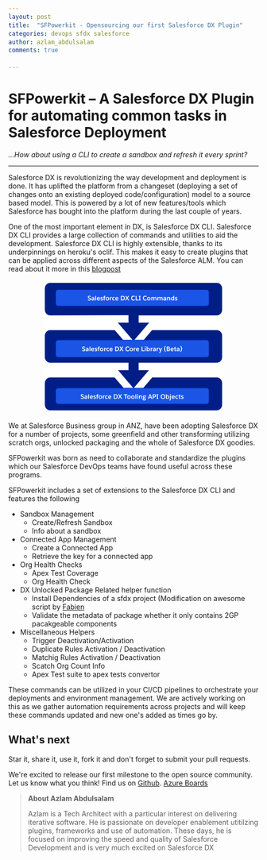```yaml
---
layout: post
title:  "SFPowerkit - Opensourcing our first Salesforce DX Plugin"
categories: devops sfdx salesforce
author: azlam_abdulsalam
comments: true

---
```


# SFPowerkit – A Salesforce DX Plugin for automating common tasks in Salesforce Deployment

*...How about using a CLI to create a sandbox and refresh it every sprint?*

---

Salesforce DX is revolutionizing the way development and deployment  is done.  It has uplifted the platform from a changeset 
(deploying a set of changes onto an existing deployed code/configuration) model to a source based model. This is  powered by
a lot of  new features/tools which Salesforce has bought into the platform during the last couple of years.

One of the most important element in DX, is Salesforce DX CLI.  Salesforce DX CLI provides a large collection of commands and
utilities to aid the development.  Salesforce DX CLI is  highly extensible, thanks to its underpinnings on heroku's oclif. 
This makes it easy to create plugins that can be applied across different aspects of the Salesforce ALM. You can read about it
more in this [blogpost](https://andyinthecloud.com/2019/02/10/salesforce-dx-integration-strategies/)

<p align="center">
 <a href="https://andyinthecloud.com/2019/02/10/salesforce-dx-integration-strategies/">
  <img 
   src="/img/posts/sfpowerkit/dxintegrations.png"
   alt="DX Integration Strategies" />
  </a>
</p>


We at Salesforce Business group in ANZ, have been adopting Salesforce DX for a number of projects, some greenfield and other transforming
utilizing scratch orgs, unlocked packaging and the whole of Salesforce DX goodies.

SFPowerkit was born as need to collaborate and standardize the plugins which our Salesforce DevOps teams have found useful across these programs.

SFPowerkit includes a set of extensions to the Salesforce DX CLI  and features the following


-  Sandbox Management
     *   Create/Refresh Sandbox
     *   Info about a sandbox
-  Connected App Management
      *  Create a Connected App 
      *  Retrieve  the key for a connected app
-  Org Health Checks
      *  Apex Test Coverage 
      *  Org Health Check
-  DX  Unlocked Package Related helper function
      *  Install Dependencies of a sfdx project (Modification on awesome script by [Fabien](https://github.com/FabienTaillon)
      *  Validate the metadata of package whether it only contains 2GP pacakgeable components
-  Miscellaneous Helpers
      *  Trigger Deactivation/Activation
      *  Duplicate Rules Activation / Deactivation
      *  Matchig Rules Activation / Deactivation
      *  Scatch Org Count Info
      *  Apex Test suite to apex tests convertor

These commands can be utilized in your CI/CD pipelines to orchestrate your deployments and environment management.  We are actively working on this as we gather automation requirements across projects and will keep these commands updated and new one's added as times go by.


## What's next

Star it, share it, use it, fork it and don't forget to submit your pull requests.

We're excited to release our first milestone to the open source community.
Let us know what you think! Find us on
[Github](https://github.com/Accenture/sfpowerkit).
[Azure Boards](https://dev.azure.com/cloudfirstanz/SFPowerkit/_boards/board/t/SFPowerkit%20Team/Issues)


> **About Azlam Abdulsalam**
>
> Azlam is a Tech Architect with a particular interest on delivering iterative software.
> He is passionate on developer enablement utitilzing plugins, frameworks and use of automation. 
> These days, he is focused on improving the speed and quality of Salesforce Development and is very much excited on Salesforce DX
